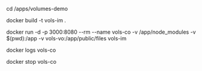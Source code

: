 cd /apps/volumes-demo

docker build -t vols-im .

docker run -d -p 3000:8080 --rm --name vols-co  -v /app/node_modules -v $(pwd):/app -v vols-vo:/app/public/files vols-im

docker logs vols-co

docker stop vols-co

